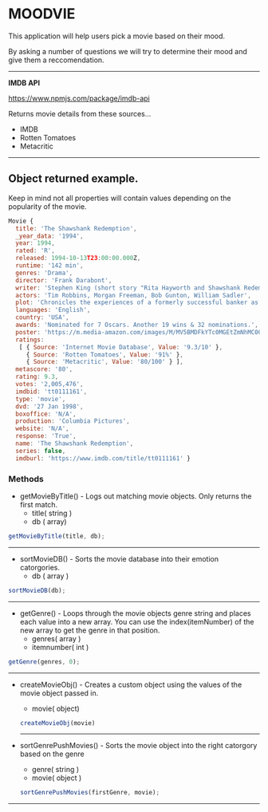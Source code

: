 # MOODVIE ##

This application will help users pick a movie based on their mood.

By asking a number of questions we will try to determine their mood and give them a reccomendation.

---

**IMDB API**

https://www.npmjs.com/package/imdb-api

Returns movie details from these sources... 
* IMDB
* Rotten Tomatoes
* Metacritic

---
## Object returned example. ## 
Keep in mind not all properties will contain values depending on the popularity of the movie.

```javascript
Movie {
  title: 'The Shawshank Redemption',
  _year_data: '1994',
  year: 1994,
  rated: 'R',
  released: 1994-10-13T23:00:00.000Z,
  runtime: '142 min',
  genres: 'Drama',
  director: 'Frank Darabont',
  writer: 'Stephen King (short story "Rita Hayworth and Shawshank Redemption"), Frank Darabont (screenplay)',
  actors: 'Tim Robbins, Morgan Freeman, Bob Gunton, William Sadler',
  plot: 'Chronicles the experiences of a formerly successful banker as a prisoner in the gloomy jailhouse of Shawshank after being found guilty of a crime he did not commit. The film portrays the man\'s unique way of dealing with his new, torturous life; along the way he befriends a number of fellow prisoners, most notably a wise long-term inmate named Red.',
  languages: 'English',
  country: 'USA',
  awards: 'Nominated for 7 Oscars. Another 19 wins & 32 nominations.',
  poster: 'https://m.media-amazon.com/images/M/MV5BMDFkYTc0MGEtZmNhMC00ZDIzLWFmNTEtODM1ZmRlYWMwMWFmXkEyXkFqcGdeQXVyMTMxODk2OTU@._V1_SX300.jpg',
  ratings: 
   [ { Source: 'Internet Movie Database', Value: '9.3/10' },
     { Source: 'Rotten Tomatoes', Value: '91%' },
     { Source: 'Metacritic', Value: '80/100' } ],
  metascore: '80',
  rating: 9.3,
  votes: '2,005,476',
  imdbid: 'tt0111161',
  type: 'movie',
  dvd: '27 Jan 1998',
  boxoffice: 'N/A',
  production: 'Columbia Pictures',
  website: 'N/A',
  response: 'True',
  name: 'The Shawshank Redemption',
  series: false,
  imdburl: 'https://www.imdb.com/title/tt0111161' }
  ```

### Methods ###
* getMovieByTitle() - Logs out matching movie objects. Only returns the first match.
  * title( string )
  * db ( array)

```javascript
getMovieByTitle(title, db);
```
---

* sortMovieDB() - Sorts the movie database into their emotion catorgories.
  * db ( array )
```javascript
sortMovieDB(db);
```
---
* getGenre() - Loops through the movie objects genre string and places each value into a new array. You can use the index(itemNumber) of the new array to get the genre in that position.
  * genres( array )
  * itemnumber( int )
```javascript
getGenre(genres, 0);
```
---
* createMovieObj() - Creates a custom object using the values of the movie object passed in.
  * movie( object)
  ```javascript
  createMovieObj(movie)
  ```
  ---

* sortGenrePushMovies() - Sorts the movie object into the right catorgory based on the genre
    * genre( string )
    * movie( object )

    ```javascript
    sortGenrePushMovies(firstGenre, movie);
    ```
---






